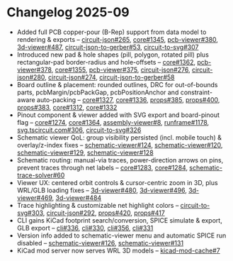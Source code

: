 # Changelog 2025-09

- Added full PCB copper-pour (B-Rep) support from data model to rendering & exports – [circuit-json#265](https://github.com/tscircuit/circuit-json/pull/265), [core#1345](https://github.com/tscircuit/core/pull/1345), [pcb-viewer#380](https://github.com/tscircuit/pcb-viewer/pull/380), [3d-viewer#487](https://github.com/tscircuit/3d-viewer/pull/487), [circuit-json-to-gerber#53](https://github.com/tscircuit/circuit-json-to-gerber/pull/53), [circuit-to-svg#307](https://github.com/tscircuit/circuit-to-svg/pull/307)
- Introduced new pad & hole shapes (pill, polygon, rotated pill) plus rectangular-pad border-radius and hole-offsets – [core#1362](https://github.com/tscircuit/core/pull/1362), [pcb-viewer#378](https://github.com/tscircuit/pcb-viewer/pull/378), [core#1355](https://github.com/tscircuit/core/pull/1355), [pcb-viewer#375](https://github.com/tscircuit/pcb-viewer/pull/375), [circuit-json#276](https://github.com/tscircuit/circuit-json/pull/276), [circuit-json#280](https://github.com/tscircuit/circuit-json/pull/280), [circuit-json#274](https://github.com/tscircuit/circuit-json/pull/274), [circuit-json-to-gerber#58](https://github.com/tscircuit/circuit-json-to-gerber/pull/58)
- Board outline & placement: rounded outlines, DRC for out-of-bounds parts, pcbMargin/pcbPackGap, pcbPositionAnchor and constraint-aware auto-packing – [core#1327](https://github.com/tscircuit/core/pull/1327), [core#1336](https://github.com/tscircuit/core/pull/1336), [props#385](https://github.com/tscircuit/props/pull/385), [props#400](https://github.com/tscircuit/props/pull/400), [props#383](https://github.com/tscircuit/props/pull/383), [core#1312](https://github.com/tscircuit/core/pull/1312), [core#1332](https://github.com/tscircuit/core/pull/1332)
- Pinout component & viewer added with SVG export and board-pinout flag – [core#1274](https://github.com/tscircuit/core/pull/1274), [core#1364](https://github.com/tscircuit/core/pull/1364), [assembly-viewer#8](https://github.com/tscircuit/assembly-viewer/pull/8), [runframe#1178](https://github.com/tscircuit/runframe/pull/1178), [svg.tscircuit.com#306](https://github.com/tscircuit/svg.tscircuit.com/pull/306), [circuit-to-svg#326](https://github.com/tscircuit/circuit-to-svg/pull/326)
- Schematic viewer QoL: group visibility persisted (incl. mobile touch) & overlay/z-index fixes – [schematic-viewer#124](https://github.com/tscircuit/schematic-viewer/pull/124), [schematic-viewer#120](https://github.com/tscircuit/schematic-viewer/pull/120), [schematic-viewer#129](https://github.com/tscircuit/schematic-viewer/pull/129), [schematic-viewer#128](https://github.com/tscircuit/schematic-viewer/pull/128)
- Schematic routing: manual-via traces, power-direction arrows on pins, prevent traces through net labels – [core#1283](https://github.com/tscircuit/core/pull/1283), [core#1284](https://github.com/tscircuit/core/pull/1284), [schematic-trace-solver#60](https://github.com/tscircuit/schematic-trace-solver/pull/60)
- Viewer UX: centered orbit controls & cursor-centric zoom in 3D, plus WRL/GLB loading fixes – [3d-viewer#480](https://github.com/tscircuit/3d-viewer/pull/480), [3d-viewer#496](https://github.com/tscircuit/3d-viewer/pull/496), [3d-viewer#469](https://github.com/tscircuit/3d-viewer/pull/469), [3d-viewer#484](https://github.com/tscircuit/3d-viewer/pull/484)
- Trace highlighting & customizable net highlight colors – [circuit-to-svg#303](https://github.com/tscircuit/circuit-to-svg/pull/303), [circuit-json#292](https://github.com/tscircuit/circuit-json/pull/292), [props#420](https://github.com/tscircuit/props/pull/420), [props#417](https://github.com/tscircuit/props/pull/417)
- CLI gains KiCad footprint search/conversion, SPICE simulate & export, GLB export – [cli#336](https://github.com/tscircuit/cli/pull/336), [cli#330](https://github.com/tscircuit/cli/pull/330), [cli#356](https://github.com/tscircuit/cli/pull/356), [cli#331](https://github.com/tscircuit/cli/pull/331)
- Version info added to schematic-viewer menu and automatic SPICE run disabled – [schematic-viewer#126](https://github.com/tscircuit/schematic-viewer/pull/126), [schematic-viewer#131](https://github.com/tscircuit/schematic-viewer/pull/131)
- KiCad mod server now serves WRL 3D models – [kicad-mod-cache#7](https://github.com/tscircuit/kicad-mod-cache/pull/7)
